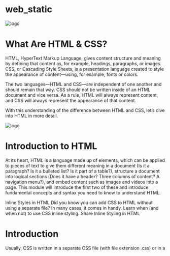 
# web_static

![logo](https://s3.amazonaws.com/intranet-projects-files/concepts/74/hbnb_step1.png)

# What Are HTML & CSS?
HTML, HyperText Markup Language, gives content structure and meaning by defining that content as, for example, headings, paragraphs, or images. CSS, or Cascading Style Sheets, is a presentation language created to style the appearance of content—using, for example, fonts or colors.

The two languages—HTML and CSS—are independent of one another and should remain that way. CSS should not be written inside of an HTML document and vice versa. As a rule, HTML will always represent content, and CSS will always represent the appearance of that content.

With this understanding of the difference between HTML and CSS, let’s dive into HTML in more detail.

![logo](https://cdn4.buysellads.net/uu/1/110298/1643812188-Auth0-Developer-Survey-_260x200_.png)

# Introduction to HTML

At its heart, HTML is a language made up of elements, which can be applied to pieces of text to give them different meaning in a document (Is it a paragraph? Is it a bulleted list? Is it part of a table?), structure a document into logical sections (Does it have a header? Three columns of content? A navigation menu?), and embed content such as images and videos into a page. This module will introduce the first two of these and introduce fundamental concepts and syntax you need to know to understand HTML.

Inline Styles in HTML
Did you know you can add CSS to HTML without using a separate file? In many cases, it comes in handy. Learn when (and when not) to use CSS inline styling.
Share
Inline Styling in HTML
 # Introduction

Usually, CSS is written in a separate CSS file (with file extension .css) or in a <style> tag inside of the <head> tag, but there is a third place which is also valid. The third place you can write CSS is inside of an HTML tag, using the style attribute. When CSS is written using the style attribute, it’s called an “inline style”. In general, this is not considered a best practice. However, there are times when inline styles are the right (or only) choice.

Inline Style Syntax
Inline styles look and operate much like CSS, with a few differences. Inline styles directly affect the tag they are written in, without the use of selectors. Here’s a basic HTML page using inline styles:
``````
<!DOCTYPE html>
<html>
  <head>
    <title>Playing with Inline Styles</title>
  </head>
  <body>
    <p style="color:blue;font-size:46px;">
      I'm a big, blue, <strong>strong</strong> paragraph
    </p>
  </body>
</html>

The p tag with the inline style attribute is the focus here:

<p style="color: blue; font-size: 46px;">
``````
The style attribute is just like any other HTML attribute. It goes inside the element’s beginning tag, right after the tag name. The attribute starts with style, followed by an equals sign, =, and then finally uses double quotes, "", which contain the value of the attribute.

In our case, the value of the style attribute will be CSS property-value pairs: "property: value;". You can have as many property value pairs as you want. Unlike normal CSS syntax, inline styling does not use selectors or curly braces. Don’t forget to include the semicolon ; after each pair!

Inline styles are not so different from the other ways you can write CSS. For example, the inline style above is almost like the following CSS rule:
``````
p {
  color: blue;
  font-size: 46px;
}
``````
The rule above works the same way as our inline style does, except for one thing. This rule will affect every p on the page, whereas the inline style will affect only the <p> it’s written in.

Cascading works the same way, however, so the <strong> element inside the <p> will be blue with big text regardless of whether you decide to use inline styling or CSS rules.

When to Use Inline CSS in HTML
Professional web developers do not use inline styles often, but there are times when they are important to understand or necessary to use. Here are a few places you may see inline styles:

HTML e-mail
Older websites
CMS content (e.g. WordPress, Drupal)
Dynamic content (i.e. HTML created or changed by JavaScript)
Emails often include HTML content. When you receive a fancy looking e-mail, it is either one big image file or it is an HTML e-mail. You can craft HTML e-mails yourself, but they can be tricky. The HTML viewers in email clients are not standardized, and most of them do not allow <style> tags. For this reason, HTML e-mail often contain lots of inline styles. Some of the styles included may be archaic, to support older e-mail-viewing clients.

Another time you will see inline styles is on dynamic websites that use JavaScript. Often, JavaScript scripts will add inline styles to HTML. For example, a common way to hide a dialog box is to add the inline style display: none;.

When Not to Use Inline CSS in HTML
As mentioned before, web developers do not often use inline styles when creating web pages, for many reasons. The reasons include “semantic markup”, maintainability, reusability, and scalability.

Semantic Markup
HTML is meant for conveying structured information. CSS is built to style that structured information. When inline styles are used, this clear separation between structured information and styling is blurred. By separating the CSS from the HTML, the markup can be semantic, which means that it can convey as much meaning as possible without being muddled by visual effects.

For example, the article you are currently reading is written in HTML, separated into headings <h1> and paragraphs <p>(and the text inside those tags). This article also has specific font sizes, line spacing, and colors, but those aspects affect only the visual presentation. By keeping the markup as semantic as possible, the article’s content can be quickly edited without being distracted by aesthetics.

Additionally, it is possible to misuse HTML elements by overriding their CSS. There are many programs that interpret HTML without “looking” at it through a human eye, like screen readers and search engines. For example, the <blockquote> tag is intended to contain a block quote, but through CSS, it’s possible to make <blockquote> tags visually appear as headings. A person looking at your website through a browser would only see headings. A screen reader for sight impaired individuals, on the other hand, may read your headings as if they were quotations, which could be very confusing for sight impaired people! This problem can be created with any CSS, not just inline styles, but it is worth mentioning here. Always look for the right tag for the job before using CSS.

Maintainability, Reusability and Scalability
Because inline styles only affect the tag they are written in, it can be hard to make changes. If you have written the same style 20 times in 20 different <div> tags, you must edit each of those places whenever you want to make a trivial change. This can be exhausting! By using a single CSS rule in a <style> tag or a separate CSS file, you would only need to change it in one place.

You gain the most flexibility and power by putting your CSS in a separate CSS file. If you <link> to that CSS file on more than one HTML page, you can reuse the same stylesheet for multiple pages. If you want a consistent style across your whole website, this is the way to go. When you want to make a change, you will only need to make the change in one file, and it will be seen in each linked page.

Other types of CSS
As we mentioned, there are two other styles of implementing CSS: internal and external. Internal CSS (or embedded CSS) is added to the <head> section of an HTML document. It’s useful if you’re only stylizing a single page, and it helps keep everything in a single file, but it can also affect loading speeds. External CSS is written in its own separate file, and it’s more popular because it can style multiple pages.

Conclusion
Sometimes, inline styles are necessary. If you are building a web page by hand, however, you should avoid them whenever possible. Using a separate CSS file is the most powerful and flexible method.

![Alt text](image.png)